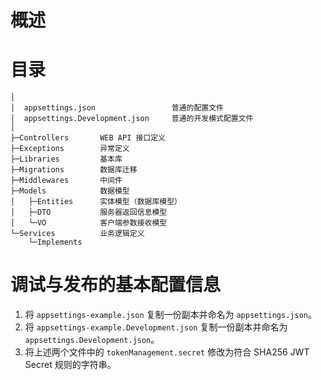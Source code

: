 # 概述

# 目录
```
│
│  appsettings.json                 普通的配置文件
│  appsettings.Development.json     普通的开发模式配置文件
│
├─Controllers       WEB API 接口定义
├─Exceptions        异常定义
├─Libraries         基本库
├─Migrations        数据库迁移
├─Middlewares       中间件
├─Models            数据模型
│   ├─Entities      实体模型（数据库模型）
│   ├─DTO           服务器返回信息模型
│   └─VO            客户端参数接收模型
└─Services          业务逻辑定义
    └─Implements
```

# 调试与发布的基本配置信息
1. 将 `appsettings-example.json` 复制一份副本并命名为 `appsettings.json`。
2. 将 `appsettings-example.Development.json` 复制一份副本并命名为 `appsettings.Development.json`。
3. 将上述两个文件中的 `tokenManagement.secret` 修改为符合 SHA256 JWT Secret 规则的字符串。
